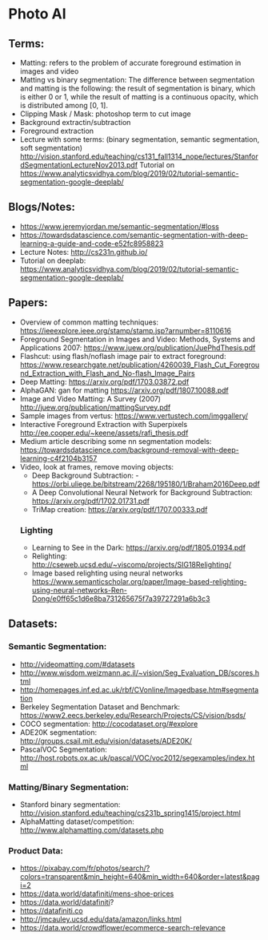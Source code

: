 # Photo AI

## Terms: 
  - Matting: refers to the problem of accurate foreground estimation in images and video
  - Matting vs binary segmentation:  The difference between segmentation and matting is the following: the result of segmentation is binary, which is either 0 or 1, while the result of matting is a continuous opacity, which is distributed among [0, 1]. 
  - Clipping Mask / Mask: photoshop term to cut image
  - Background extractin/subtraction
  - Foreground extraction
  - Lecture with some terms: (binary segmentation, semantic segmentation, soft segmentation) http://vision.stanford.edu/teaching/cs131_fall1314_nope/lectures/StanfordSegmentationLectureNov2013.pdf
  Tutorial on https://www.analyticsvidhya.com/blog/2019/02/tutorial-semantic-segmentation-google-deeplab/
## Blogs/Notes: 
  - https://www.jeremyjordan.me/semantic-segmentation/#loss
  - https://towardsdatascience.com/semantic-segmentation-with-deep-learning-a-guide-and-code-e52fc8958823
  - Lecture Notes: http://cs231n.github.io/
  - Tutorial on deeplab: https://www.analyticsvidhya.com/blog/2019/02/tutorial-semantic-segmentation-google-deeplab/
  
## Papers: 
  
  - Overview of common matting techniques: https://ieeexplore.ieee.org/stamp/stamp.jsp?arnumber=8110616
  - Foreground Segmentation in Images and Video: Methods, Systems and Applications 2007: https://www.juew.org/publication/JuePhdThesis.pdf
  - Flashcut: using flash/noflash image pair to extract foreground: https://www.researchgate.net/publication/4260039_Flash_Cut_Foreground_Extraction_with_Flash_and_No-flash_Image_Pairs
  - Deep Matting: https://arxiv.org/pdf/1703.03872.pdf
  - AlphaGAN: gan for matting https://arxiv.org/pdf/1807.10088.pdf
  - Image and Video Matting: A Survey (2007) http://juew.org/publication/mattingSurvey.pdf
  - Sample images from vertus: https://www.vertustech.com/imggallery/
  - Interactive Foreground Extraction with Superpixels http://ee.cooper.edu/~keene/assets/rafi_thesis.pdf
  - Medium article describing some nn segmentation models: https://towardsdatascience.com/background-removal-with-deep-learning-c4f2104b3157
  - Video, look at frames, remove moving objects: 
    - Deep Background Subtraction: - https://orbi.uliege.be/bitstream/2268/195180/1/Braham2016Deep.pdf
    - A Deep Convolutional Neural Network for Background Subtraction: https://arxiv.org/pdf/1702.01731.pdf
    - TriMap creation: https://arxiv.org/pdf/1707.00333.pdf
    ### Lighting
    - Learning to See in the Dark: https://arxiv.org/pdf/1805.01934.pdf
    - Relighting: http://cseweb.ucsd.edu/~viscomp/projects/SIG18Relighting/
    - Image based relighting using neural networks https://www.semanticscholar.org/paper/Image-based-relighting-using-neural-networks-Ren-Dong/e0ff65c1d6e8ba731265675f7a39727291a6b3c3
 ## Datasets: 
  ### Semantic Segmentation: 
  - http://videomatting.com/#datasets
  - http://www.wisdom.weizmann.ac.il/~vision/Seg_Evaluation_DB/scores.html
  - http://homepages.inf.ed.ac.uk/rbf/CVonline/Imagedbase.htm#segmentation
  - Berkeley Segmentation Dataset and Benchmark: https://www2.eecs.berkeley.edu/Research/Projects/CS/vision/bsds/
  - COCO segmentation: http://cocodataset.org/#explore
  - ADE20K segmentation: http://groups.csail.mit.edu/vision/datasets/ADE20K/
  - PascalVOC Segmentation: http://host.robots.ox.ac.uk/pascal/VOC/voc2012/segexamples/index.html
  ### Matting/Binary Segmentation: 
  - Stanford binary segmentation: http://vision.stanford.edu/teaching/cs231b_spring1415/project.html
  - AlphaMatting dataset/competition: http://www.alphamatting.com/datasets.php  
  ### Product Data: 
  - https://pixabay.com/fr/photos/search/?colors=transparent&min_height=640&min_width=640&order=latest&pagi=2
  - https://data.world/datafiniti/mens-shoe-prices
  - https://data.world/datafiniti?
  - https://datafiniti.co
  - http://jmcauley.ucsd.edu/data/amazon/links.html
  - https://data.world/crowdflower/ecommerce-search-relevance

